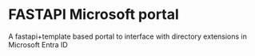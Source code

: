 # FASTAPI Microsoft portal
 A fastapi+template based portal to interface with directory extensions in Microsoft Entra ID

